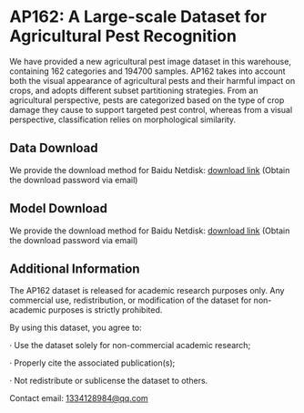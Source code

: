 # AP162: A Large-scale Dataset for Agricultural Pest Recognition


We have provided a new agricultural pest image dataset in this warehouse, containing 162 categories and 194700 samples. AP162 takes into account both the visual appearance of agricultural pests and their harmful impact on crops, and adopts different subset partitioning strategies. From an agricultural perspective, pests are categorized based on the type of crop damage they cause to support targeted pest control, whereas from a visual perspective, classification relies on morphological similarity.

## Data Download
We provide the download method for Baidu Netdisk: 
[download link](https://pan.baidu.com/s/16_b49fL4cAYlk1t8SLScUQ) (Obtain the download password via email)

## Model Download
We provide the download method for Baidu Netdisk: 
[download link](https://pan.baidu.com/s/1XPJS-N9oHgkEgHOrW_3vdw) (Obtain the download password via email)


## Additional Information
The AP162 dataset is released for academic research purposes only. Any commercial use, redistribution, or modification of the dataset for non-academic purposes is strictly prohibited.

By using this dataset, you agree to:

· Use the dataset solely for non-commercial academic research;

· Properly cite the associated publication(s);

· Not redistribute or sublicense the dataset to others.

Contact email: 1334128984@qq.com
